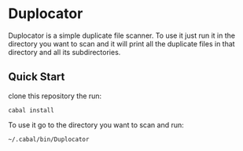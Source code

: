 # Duplocator

Duplocator is a simple duplicate file scanner. To use it just run it in the directory you want to scan and it will print all the duplicate files in that directory and all its subdirectories.

## Quick Start

clone this repository the run:

`cabal install`

To use it go to the directory you want to scan and run:

`~/.cabal/bin/Duplocator`

